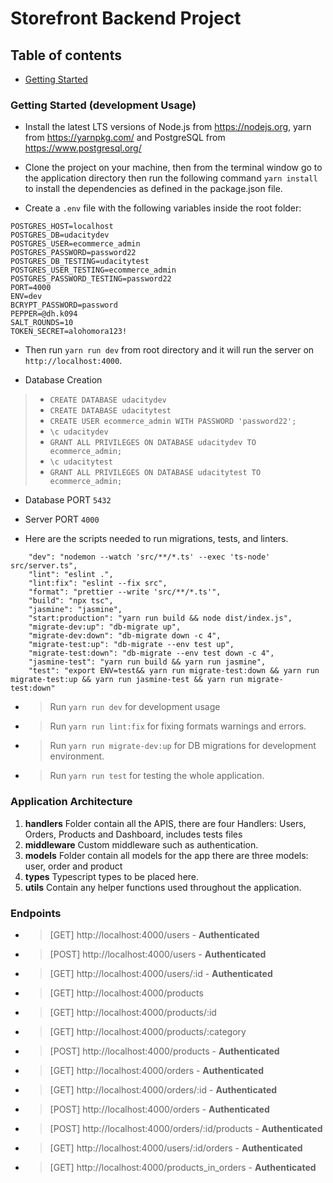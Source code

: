 # Storefront Backend Project

## Table of contents

- [Getting Started](#getting-started)

### Getting Started (development Usage)

- Install the latest LTS versions of Node.js from https://nodejs.org, yarn from https://yarnpkg.com/ and PostgreSQL from https://www.postgresql.org/

- Clone the project on your machine, then from the terminal window go to the application directory then run the following command `yarn install` to install the dependencies as defined in the package.json file.

- Create a `.env` file with the following variables inside the root folder:

```
POSTGRES_HOST=localhost
POSTGRES_DB=udacitydev
POSTGRES_USER=ecommerce_admin
POSTGRES_PASSWORD=password22
POSTGRES_DB_TESTING=udacitytest
POSTGRES_USER_TESTING=ecommerce_admin
POSTGRES_PASSWORD_TESTING=password22
PORT=4000
ENV=dev
BCRYPT_PASSWORD=password
PEPPER=@dh.k094
SALT_ROUNDS=10
TOKEN_SECRET=alohomora123!
```

- Then run `yarn run dev` from root directory and it will run the server on `http://localhost:4000`.

- Database Creation

> - `CREATE DATABASE udacitydev`
> - `CREATE DATABASE udacitytest`
> - `CREATE USER ecommerce_admin WITH PASSWORD 'password22';`
> - `\c udacitydev`
> - `GRANT ALL PRIVILEGES ON DATABASE udacitydev TO ecommerce_admin;`
> - `\c udacitytest`
> - `GRANT ALL PRIVILEGES ON DATABASE udacitytest TO ecommerce_admin;`

- Database PORT `5432`
- Server PORT `4000`

- Here are the scripts needed to run migrations, tests, and linters.

```
    "dev": "nodemon --watch 'src/**/*.ts' --exec 'ts-node' src/server.ts",
    "lint": "eslint .",
    "lint:fix": "eslint --fix src",
    "format": "prettier --write 'src/**/*.ts'",
    "build": "npx tsc",
    "jasmine": "jasmine",
    "start:production": "yarn run build && node dist/index.js",
    "migrate-dev:up": "db-migrate up",
    "migrate-dev:down": "db-migrate down -c 4",
    "migrate-test:up": "db-migrate --env test up",
    "migrate-test:down": "db-migrate --env test down -c 4",
    "jasmine-test": "yarn run build && yarn run jasmine",
    "test": "export ENV=test&& yarn run migrate-test:down && yarn run migrate-test:up && yarn run jasmine-test && yarn run migrate-test:down"
```

- > Run `yarn run dev` for development usage
- > Run `yarn run lint:fix` for fixing formats warnings and errors.
- > Run `yarn run migrate-dev:up` for DB migrations for development environment.
- > Run `yarn run test` for testing the whole application.

### Application Architecture

1. **handlers** Folder contain all the APIS, there are four Handlers: Users, Orders, Products and Dashboard, includes tests files
2. **middleware** Custom middleware such as authentication.
3. **models** Folder contain all models for the app there are three models: user, order and product
4. **types** Typescript types to be placed here.
5. **utils** Contain any helper functions used throughout the application.

### Endpoints

- > [GET] http://localhost:4000/users - **Authenticated**
- > [POST] http://localhost:4000/users - **Authenticated**
- > [GET] http://localhost:4000/users/:id - **Authenticated**

- > [GET] http://localhost:4000/products
- > [GET] http://localhost:4000/products/:id
- > [GET] http://localhost:4000/products/:category
- > [POST] http://localhost:4000/products - **Authenticated**

- > [GET] http://localhost:4000/orders - **Authenticated**
- > [GET] http://localhost:4000/orders/:id - **Authenticated**
- > [POST] http://localhost:4000/orders - **Authenticated**
- > [POST] http://localhost:4000/orders/:id/products - **Authenticated**

- > [GET] http://localhost:4000/users/:id/orders - **Authenticated**
- > [GET] http://localhost:4000/products_in_orders - **Authenticated**
